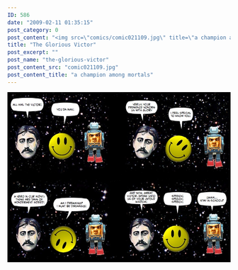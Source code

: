 ```yaml
---
ID: 586
date: "2009-02-11 01:35:15"
post_category: 0
post_content: "<img src=\"comics/comic021109.jpg\" title=\"a champion among mortals\" />"
title: "The Glorious Victor"
post_excerpt: ""
post_name: "the-glorious-victor"
post_content_src: "comic021109.jpg"
post_content_title: "a champion among mortals"
---
```



[![a champion among mortals](/comics-hi-res/comic021109.jpg)](/comics-hi-res/comic021109.jpg "a champion among mortals")
